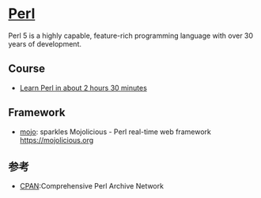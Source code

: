 # [Perl](http://www.perl.org/)

Perl 5 is a highly capable, feature-rich programming language with over 30 years of development.

## Course

* [Learn Perl in about 2 hours 30 minutes](https://qntm.org/perl_en)

## Framework

* [mojo](https://github.com/kraih/mojo): sparkles Mojolicious - Perl real-time web framework <https://mojolicious.org>

## 参考

* [CPAN](https://www.cpan.org/):Comprehensive Perl Archive Network
